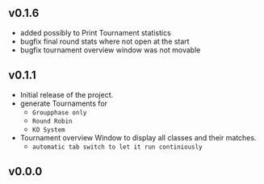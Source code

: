 ## v0.1.6
- added possibly to Print Tournament statistics
- bugfix final round stats where not open at the start
- bugfix tournament overview window was not movable

## v0.1.1
- Initial release of the project.
- generate Tournaments for
  - `Groupphase only`
  - `Round Robin`
  - `KO System`
- Tournament overview Window to display all classes and their matches.
  - `automatic tab switch to let it run continiously`




## v0.0.0
